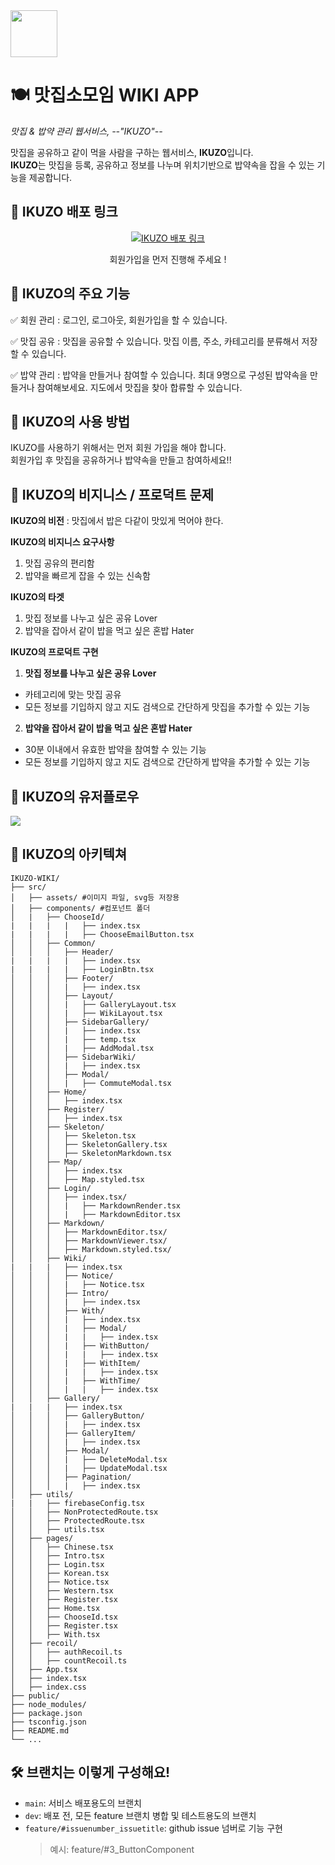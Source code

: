 <div align=left>
<img src="https://firebasestorage.googleapis.com/v0/b/fc-wiki-allocation.appspot.com/o/readme%2Flogo%EB%A6%AC%EB%93%9C%EB%AF%B8%EC%9A%A9.png?alt=media&token=4e8fef96-e346-4231-a8e0-22886ab7e45d" width="75px">
</div>

# 🍽️ 맛집소모임 WIKI APP

_맛집 & 밥약 관리 웹서비스, --"IKUZO"--_

맛집을 공유하고 같이 먹을 사람을 구하는 웹서비스, **IKUZO**입니다.<br> **IKUZO**는
맛집을 등록, 공유하고 정보를 나누며 위치기반으로 밥약속을 잡을 수 있는 기능을 제공합니다.

## 📌 IKUZO 배포 링크

  <div align=center>
   <a href="https://we-alba-b3313.web.app/" target="_blank">
    <img src="https://img.shields.io/badge/IKUZO-3da557?style=for-the-badge&logo=firebase&logoColor=white" alt="IKUZO 배포 링크"/>
  </a>

회원가입을 먼저 진행해 주세요 !

  </div>

## 📌 IKUZO의 주요 기능

✅ 회원 관리 : 로그인, 로그아웃, 회원가입을 할 수 있습니다.

✅ 맛집 공유 : 맛집을 공유할 수 있습니다. 맛집 이름, 주소, 카테고리를 분류해서 저장할 수 있습니다.

✅ 밥약 관리 : 밥약을 만들거나 참여할 수 있습니다. 최대 9명으로 구성된 밥약속을 만들거나 참여해보세요. 지도에서 맛집을 찾아 합류할 수 있습니다.

## 📌 IKUZO의 사용 방법

IKUZO를 사용하기 위해서는 먼저 회원 가입을 해야 합니다. <br>
회원가입 후 맛집을 공유하거나 밥약속을 만들고 참여하세요!!

## 📌 IKUZO의 비지니스 / 프로덕트 문제

**IKUZO의 비전** : 맛집에서 밥은 다같이 맛있게 먹어야 한다.

**IKUZO의 비지니스 요구사항**

1. 맛집 공유의 편리함
2. 밥약을 빠르게 잡을 수 있는 신속함

**IKUZO의 타겟**

1. 맛집 정보를 나누고 싶은 공유 Lover
2. 밥약을 잡아서 같이 밥을 먹고 싶은 혼밥 Hater

**IKUZO의 프로덕트 구현**

1. **맛집 정보를 나누고 싶은 공유 Lover**

- 카테고리에 맞는 맛집 공유
- 모든 정보를 기입하지 않고 지도 검색으로 간단하게 맛집을 추가할 수 있는 기능

2. **밥약을 잡아서 같이 밥을 먹고 싶은 혼밥 Hater**

- 30분 이내에서 유효한 밥약을 참여할 수 있는 기능
- 모든 정보를 기입하지 않고 지도 검색으로 간단하게 밥약을 추가할 수 있는 기능

## 📌 IKUZO의 유저플로우

<img src="https://firebasestorage.googleapis.com/v0/b/fc-wiki-allocation.appspot.com/o/readme%2FUserflow.png?alt=media&token=787126a6-d95d-4b94-b5fd-3c66dae87c07">

## 📌 IKUZO의 아키텍쳐

```plaintext
IKUZO-WIKI/
├── src/
│   ├── assets/ #이미지 파일, svg등 저장용
│   ├── components/ #컴포넌트 폴더
│   |   ├── ChooseId/
|   |   |   |   ├── index.tsx
|   |   |   |   ├── ChooseEmailButton.tsx
│   │   ├── Common/
│   │   │   ├── Header/
|   |   |   |   ├── index.tsx
|   |   |   |   ├── LoginBtn.tsx
│   │   │   ├── Footer/
│   │   │   |   ├── index.tsx
│   │   │   ├── Layout/
│   │   │   |   ├── GalleryLayout.tsx
│   │   │   |   ├── WikiLayout.tsx
│   │   │   ├── SidebarGallery/
│   │   │   |   ├── index.tsx
│   │   │   |   ├── temp.tsx
│   │   │   |   ├── AddModal.tsx
│   │   │   ├── SidebarWiki/
│   │   │   |   ├── index.tsx
│   │   │   ├── Modal/
│   │   │   |   ├── CommuteModal.tsx
│   │   ├── Home/
│   │   │   ├── index.tsx
│   │   ├── Register/
│   │   │   ├── index.tsx
│   │   ├── Skeleton/
│   │   │   ├── Skeleton.tsx
│   │   │   ├── SkeletonGallery.tsx
│   │   │   ├── SkeletonMarkdown.tsx
│   │   ├── Map/
│   │   │   ├── index.tsx
│   │   │   ├── Map.styled.tsx
│   │   ├── Login/
│   │   │   ├── index.tsx/
│   │   │   |   ├── MarkdownRender.tsx
│   │   │   |   ├── MarkdownEditor.tsx
│   │   ├── Markdown/
│   │   │   ├── MarkdownEditor.tsx/
│   │   │   ├── MarkdownViewer.tsx/
│   │   │   ├── Markdown.styled.tsx/
│   │   ├── Wiki/
|   |   |   ├── index.tsx
│   │   │   ├── Notice/
│   │   │   |   ├── Notice.tsx
│   │   │   ├── Intro/
│   │   │   |   ├── index.tsx
│   │   │   ├── With/
│   │   │   |   ├── index.tsx
│   │   │   |   ├── Modal/
│   │   │   |   |   ├── index.tsx
│   │   │   |   ├── WithButton/
│   │   │   |   |   ├── index.tsx
│   │   │   |   ├── WithItem/
│   │   │   |   |   ├── index.tsx
│   │   │   |   ├── WithTime/
│   │   │   |   |   ├── index.tsx
│   │   ├── Gallery/
|   |   |   ├── index.tsx
│   │   │   ├── GalleryButton/
│   │   │   |   ├── index.tsx
│   │   │   ├── GalleryItem/
│   │   │   |   ├── index.tsx
│   │   │   ├── Modal/
│   │   │   |   ├── DeleteModal.tsx
│   │   │   |   ├── UpdateModal.tsx
│   │   │   ├── Pagination/
│   │   │   |   ├── index.tsx
│   ├── utils/
|   |   ├── firebaseConfig.tsx
│   │   ├── NonProtectedRoute.tsx
│   │   ├── ProtectedRoute.tsx
│   │   ├── utils.tsx
│   ├── pages/
│   │   ├── Chinese.tsx
│   │   ├── Intro.tsx
│   │   ├── Login.tsx
│   │   ├── Korean.tsx
│   │   ├── Notice.tsx
│   │   ├── Western.tsx
│   │   ├── Register.tsx
│   │   ├── Home.tsx
│   │   ├── ChooseId.tsx
│   │   ├── Register.tsx
│   │   ├── With.tsx
│   ├── recoil/
│   │   ├── authRecoil.ts
│   │   ├── countRecoil.ts
│   ├── App.tsx
│   ├── index.tsx
│   ├── index.css
├── public/
├── node_modules/
├── package.json
├── tsconfig.json
├── README.md
└── ...
```

## 🛠 브랜치는 이렇게 구성해요!

- `main`: 서비스 배포용도의 브랜치
- `dev`: 배포 전, 모든 feature 브랜치 병합 및 테스트용도의 브랜치
- `feature/#issuenumber_issuetitle`: github issue 넘버로 기능 구현
  > 예시: feature/#3_ButtonComponent

